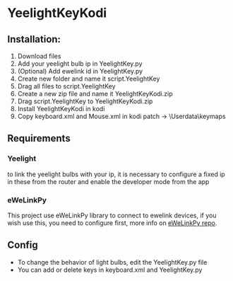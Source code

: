 # YeelightKeyKodi

## Installation:

1. Download files
2. Add your yeelight bulb ip in YeelightKey.py
3. (Optional) Add ewelink id in YeelightKey.py
2. Create new folder and name it script.YeelightKey
3. Drag all files to script.YeelightKey
4. Create a new zip file and name it YeelightKeyKodi.zip
5. Drag script.YeelightKey to YeelightKeyKodi.zip
6. Install YeelightKeyKodi in kodi
7. Copy keyboard.xml and Mouse.xml in kodi patch -> \Userdata\keymaps

## Requirements

### Yeelight

to link the yeelight bulbs with your ip, it is necessary to configure a fixed ip in these from the router and enable the developer mode from the app

### eWeLinkPy

This project use eWeLinkPy library to connect to ewelink devices, if you wish use this, you need to configure first, more info on [eWeLinkPy repo](https://github.com/JOSEW383/ewelinkpy).

## Config

- To change the behavior of light bulbs, edit the YeelightKey.py file
- You can add or delete keys in keyboard.xml and YeelightKey.py
